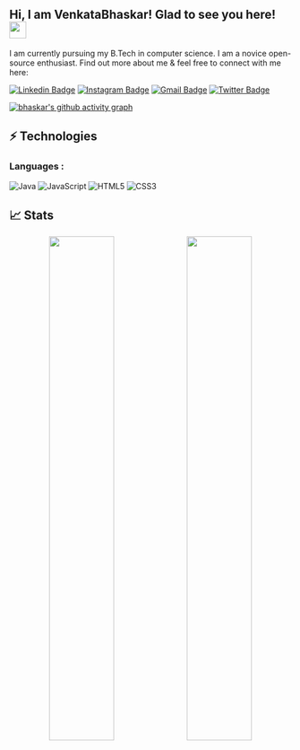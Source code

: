 ## Hi, I am VenkataBhaskar! Glad to see you here! <img src="https://raw.githubusercontent.com/aemmadi/aemmadi/master/wave.gif" width="30px">

I am currently pursuing my B.Tech in computer science. I am a novice open-source enthusiast. Find out more about me & feel free to connect with me here:

[![Linkedin Badge](https://img.shields.io/badge/-VenkataBhaskar-darkblue?style=flat-square&logo=Linkedin&logoColor=white&link=https://linkedin.com/in/venkata-bhaskar-puppala-0287b321a)](https://linkedin.com/in/venkata-bhaskar-puppala-0287b321a)
[![Instagram Badge](https://img.shields.io/badge/-bhaskarsig-purple?style=flat-square&logo=instagram&logoColor=white&link=https://instagram.com/bhaskarsig)](https://instagram.com/bhaskarsig)
[![Gmail Badge](https://img.shields.io/badge/-venkatabhaskarpuppala@gmail.com-c14438?style=flat-square&logo=Gmail&logoColor=white&link=mailto:venkatabhaskarpuppala@gmail.com)](mailto:venkatabhaskarpuppala@gmail.com)
[![Twitter Badge](https://img.shields.io/badge/-Bhaskarstwt-blue?style=flat-square&logo=twitter&logoColor=white&link=https://www.twitter.com/Bhaskarstwt)](https://www.twitter.com/Bhaskarstwt)

[![bhaskar's github activity graph](https://activity-graph.herokuapp.com/graph?username=venkatabhaskar3000&theme=xcode)](https://git.io/kaiwalyakoparkar)


## ⚡ Technologies

### Languages :
![Java](https://img.shields.io/badge/-java-E34A86?style=flat-square&logo=java)
![JavaScript](https://img.shields.io/badge/-JavaScript-black?style=flat-square&logo=javascript)
![HTML5](https://img.shields.io/badge/-HTML5-E34F26?style=flat-square&logo=html5&logoColor=white)
![CSS3](https://img.shields.io/badge/-CSS3-1572B6?style=flat-square&logo=css3)

## 📈 Stats
<p align="center">
	
  <img width="48%" src="https://github-readme-stats.vercel.app/api?username=venkatabhaskar3000&show_icons=true&theme=tokyonight" />
  <img width="48%" src="https://github-readme-streak-stats.herokuapp.com/?user=venkatabhaskar3000&theme=tokyonight" />
</p>
